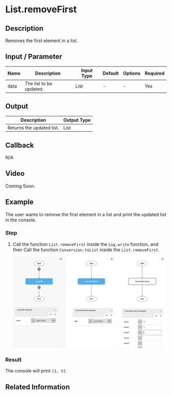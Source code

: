 # List.removeFirst

## Description

Removes the first element in a list.

## Input / Parameter

| Name | Description | Input Type | Default | Options | Required |
| ------ | ------ | ------ | ------ | ------ | ------ |
| data | The list to be updated. | List | - | - | Yes |

## Output

| Description | Output Type |
| ------ | ------ |
| Returns the updated list. | List |

## Callback

N/A

## Video

Coming Soon.

## Example

The user wants to remove the first element in a list and print the updated list in the console.
</br>

### Step

1. Call the function `List.removeFirst` inside the `Log.write` function, and then Call the function `Conversion.toList` inside the `List.removeFirst`.
    </br>

    ![](./removeFirst-step-1.png)

### Result

The console will print `[1, 5]`.

## Related Information
